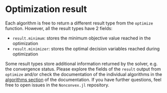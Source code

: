 # Optimization result

Each algorithm is free to return a different result type from the `optimize` function. However, all the result types have 2 fields:
- `result.minimum`: stores the minimum objective value reached in the optimization
- `result.minimizer`: stores the optimal decision variables reached during optimization

Some result types store additional information returned by the solver, e.g. the convergence status. Please explore the fields of the `result` output from `optimize` and/or check the documentation of the individual algorithms in the [algorithms section](algorithms/algorithms.md) of the documentation. If you have further questions, feel free to open issues in the `Nonconvex.jl` repository.
